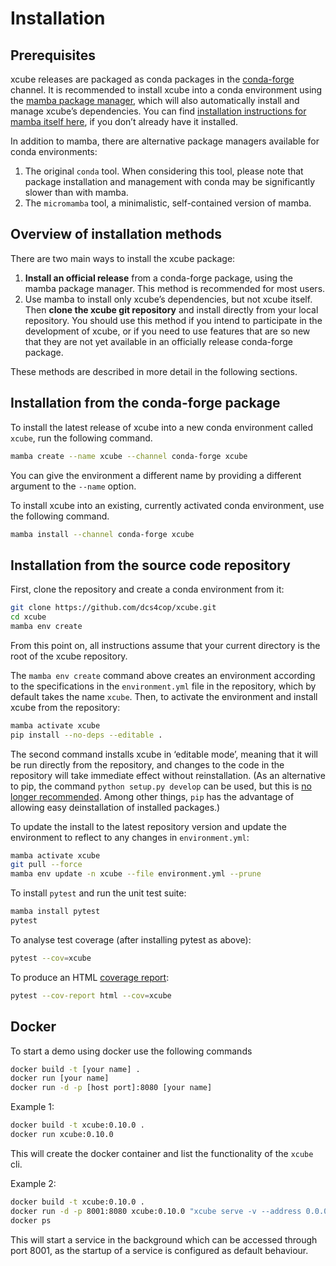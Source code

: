 # Installation

## Prerequisites

xcube releases are packaged as conda packages in the
[conda-forge](https://conda-forge.org/) channel. It is recommended to install
xcube into a conda environment using the
[mamba package manager](https://github.com/mamba-org/mamba), which will
also automatically install and manage xcube’s dependencies.
You can find [installation instructions for mamba itself
here](https://mamba.readthedocs.io/en/latest/installation.html), if you
don’t already have it installed.

In addition to mamba, there are alternative package managers available for
conda environments:

1. The original `conda` tool. When considering this tool, please note that
   package installation and management with conda may be significantly slower 
   than with mamba.
2. The `micromamba` tool, a minimalistic, self-contained version of mamba.

## Overview of installation methods

There are two main ways to install the xcube package:

1.  **Install an official release** from a conda-forge package, using the mamba
    package manager. This method is recommended for most users.
2.  Use mamba to install only xcube’s dependencies, but not xcube itself.
    Then **clone the xcube git repository** and install directly from your
    local repository. You should use this method if you intend to participate
    in the development of xcube, or if you need to use features that are
    so new that they are not yet available in an officially release conda-forge
    package.

These methods are described in more detail in the following sections.

## Installation from the conda-forge package

To install the latest release of xcube into a new conda environment called
`xcube`, run the following command.

```bash
mamba create --name xcube --channel conda-forge xcube
```

You can give the environment a different name by providing a different argument
to the `--name` option.

To install xcube into an existing, currently activated conda environment,
use the following command.

```bash
mamba install --channel conda-forge xcube
```

## Installation from the source code repository

First, clone the repository and create a conda environment from it:

```bash
git clone https://github.com/dcs4cop/xcube.git
cd xcube
mamba env create
```

From this point on, all instructions assume that your current directory is the
root of the xcube repository.

The `mamba env create` command above creates an environment according to
the specifications in the `environment.yml` file in the repository, which
by default takes the name `xcube`. Then, to activate the environment and
install xcube from the repository:

```bash    
mamba activate xcube
pip install --no-deps --editable .
```

The second command installs xcube in ‘editable mode’, meaning that it will
be run directly from the repository, and changes to the code in the repository
will take immediate effect without reinstallation. (As an alternative to
pip, the command `python setup.py develop` can be used, but this is
[no longer recommended](https://docs.python.org/3/install/#introduction).
Among other things, `pip` has the advantage of allowing easy deinstallation of
installed packages.)

To update the install to the latest repository version and update the
environment to reflect to any changes in `environment.yml`:

```bash
mamba activate xcube
git pull --force
mamba env update -n xcube --file environment.yml --prune
```

To install `pytest` and run the unit test suite:
    
```bash
mamba install pytest
pytest
```

To analyse test coverage (after installing pytest as above):

```bash
pytest --cov=xcube
```

To produce an HTML
[coverage report](https://pytest-cov.readthedocs.io/en/latest/reporting.html):

```bash
pytest --cov-report html --cov=xcube
```

## Docker

To start a demo using docker use the following commands

```bash
docker build -t [your name] .
docker run [your name]
docker run -d -p [host port]:8080 [your name]
```
    
Example 1:

```bash
docker build -t xcube:0.10.0 .
docker run xcube:0.10.0
```

This will create the docker container and list the functionality of the 
`xcube` cli.

Example 2:

```bash
docker build -t xcube:0.10.0 .
docker run -d -p 8001:8080 xcube:0.10.0 "xcube serve -v --address 0.0.0.0 --port 8080 -c /home/xcube/examples/serve/demo/config.yml"
docker ps
```

This will start a service in the background which can be accessed 
through port 8001, as the startup of a service is configured as default
behaviour.
